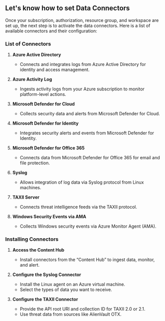 ## Let's know how to set Data Connectors

Once your subscription, authorization, resource group, and workspace are set up, the next step is to activate the data connectors. Here is a list of available connectors and their configuration:

### List of Connectors

1. **Azure Active Directory**
   - Connects and integrates logs from Azure Active Directory for identity and access management.

2. **Azure Activity Log**
   - Ingests activity logs from your Azure subscription to monitor platform-level actions.

3. **Microsoft Defender for Cloud**
   - Collects security data and alerts from Microsoft Defender for Cloud.

4. **Microsoft Defender for Identity**
   - Integrates security alerts and events from Microsoft Defender for Identity.

5. **Microsoft Defender for Office 365**
   - Connects data from Microsoft Defender for Office 365 for email and file protection.

6. **Syslog**
   - Allows integration of log data via Syslog protocol from Linux machines.

7. **TAXII Server**
   - Connects threat intelligence feeds via the TAXII protocol.

8. **Windows Security Events via AMA**
   - Collects Windows security events via Azure Monitor Agent (AMA).

### Installing Connectors

1. **Access the Content Hub**
   - Install connectors from the “Content Hub” to ingest data, monitor, and alert.

2. **Configure the Syslog Connector**
   - Install the Linux agent on an Azure virtual machine.
   - Select the types of data you want to receive.

3. **Configure the TAXII Connector**
   - Provide the API root URI and collection ID for TAXII 2.0 or 2.1.
   - Use threat data from sources like AlienVault OTX.



